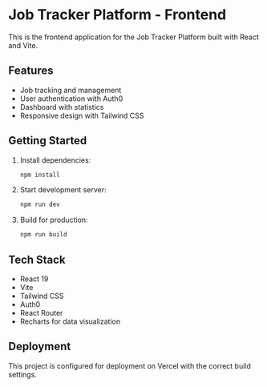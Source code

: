 # Job Tracker Platform - Frontend

This is the frontend application for the Job Tracker Platform built with React and Vite.

## Features

- Job tracking and management
- User authentication with Auth0
- Dashboard with statistics
- Responsive design with Tailwind CSS

## Getting Started

1. Install dependencies:

   ```bash
   npm install
   ```

2. Start development server:

   ```bash
   npm run dev
   ```

3. Build for production:
   ```bash
   npm run build
   ```

## Tech Stack

- React 19
- Vite
- Tailwind CSS
- Auth0
- React Router
- Recharts for data visualization

## Deployment

This project is configured for deployment on Vercel with the correct build settings.
